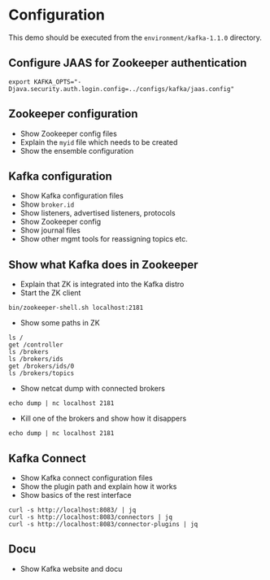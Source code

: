 # Configuration

This demo should be executed from the `environment/kafka-1.1.0` directory.

## Configure JAAS for Zookeeper authentication

```
export KAFKA_OPTS="-Djava.security.auth.login.config=../configs/kafka/jaas.config"
```

## Zookeeper configuration

* Show Zookeeper config files
* Explain the `myid` file which needs to be created
* Show the ensemble configuration

## Kafka configuration

* Show Kafka configuration files
* Show `broker.id`
* Show listeners, advertised listeners, protocols
* Show Zookeeper config
* Show journal files
* Show other mgmt tools for reassigning topics etc.

## Show what Kafka does in Zookeeper

* Explain that ZK is integrated into the Kafka distro
* Start the ZK client

```
bin/zookeeper-shell.sh localhost:2181
```

* Show some paths in ZK

```
ls /
get /controller
ls /brokers
ls /brokers/ids
get /brokers/ids/0
ls /brokers/topics
```

* Show netcat dump with connected brokers

```
echo dump | nc localhost 2181
```

* Kill one of the brokers and show how it disappers

```
echo dump | nc localhost 2181
```

## Kafka Connect

* Show Kafka connect configuration files
* Show the plugin path and explain how it works
* Show basics of the rest interface

```
curl -s http://localhost:8083/ | jq
curl -s http://localhost:8083/connectors | jq
curl -s http://localhost:8083/connector-plugins | jq
```

## Docu

* Show Kafka website and docu